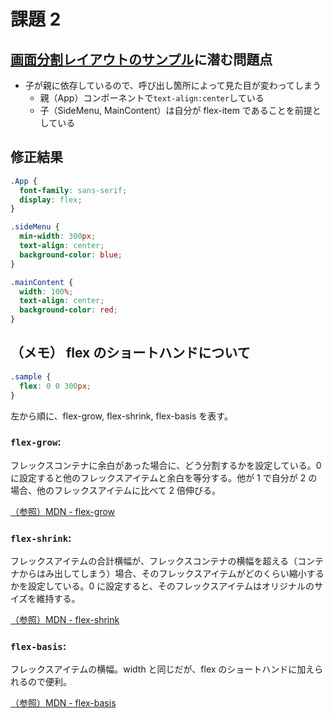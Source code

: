 # 課題 2

## [画面分割レイアウトのサンプル](https://codesandbox.io/s/great-margulis-ir96j?file=/src/App.js)に潜む問題点

- 子が親に依存しているので、呼び出し箇所によって見た目が変わってしまう
  - 親（App）コンポーネントで`text-align:center`している
  - 子（SideMenu, MainContent）は自分が flex-item であることを前提としている

## 修正結果

```css
.App {
  font-family: sans-serif;
  display: flex;
}

.sideMenu {
  min-width: 300px;
  text-align: center;
  background-color: blue;
}

.mainContent {
  width: 100%;
  text-align: center;
  background-color: red;
}
```

## （メモ） flex のショートハンドについて

```css
.sample {
  flex: 0 0 300px;
}
```

左から順に、flex-grow, flex-shrink, flex-basis を表す。

### `flex-grow`:

フレックスコンテナに余白があった場合に、どう分割するかを設定している。0 に設定すると他のフレックスアイテムと余白を等分する。他が 1 で自分が 2 の場合、他のフレックスアイテムに比べて 2 倍伸びる。

[（参照）MDN - flex-grow](https://developer.mozilla.org/ja/docs/Web/CSS/flex-grow)

### `flex-shrink`:

フレックスアイテムの合計横幅が、フレックスコンテナの横幅を超える（コンテナからはみ出してしまう）場合、そのフレックスアイテムがどのくらい縮小するかを設定している。0 に設定すると、そのフレックスアイテムはオリジナルのサイズを維持する。

[（参照）MDN - flex-shrink](https://developer.mozilla.org/ja/docs/Web/CSS/flex-shrink)

### `flex-basis`:

フレックスアイテムの横幅。width と同じだが、flex のショートハンドに加えられるので便利。

[（参照）MDN - flex-basis](https://developer.mozilla.org/ja/docs/Web/CSS/flex-basis)
